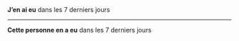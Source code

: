 <!----><b>J’en ai eu</b> dans les 7 derniers jours

---

<!----><b>Cette personne en a eu</b> dans les 7 derniers jours
